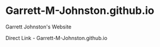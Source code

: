 # Garrett-M-Johnston.github.io
Garrett Johnston's Website

Direct Link - Garrett-M-Johnston.github.io
